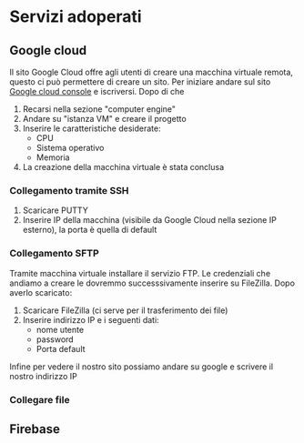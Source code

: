# Servizi adoperati

## Google cloud
  Il sito Google Cloud offre agli utenti di creare una macchina virtuale remota, questo ci può permettere di creare un sito.
  Per iniziare andare sul sito [Google cloud console](https://console.cloud.google.com/) e iscriversi. Dopo di che 
  1. Recarsi nella sezione "computer engine"
  2. Andare su "istanza VM" e creare il progetto
  3. Inserire le caratteristiche desiderate:
      - CPU
      - Sistema operativo
      - Memoria
  5.  La creazione della macchina virtuale è stata conclusa
 ### Collegamento tramite SSH
  1. Scaricare PUTTY
  2. Inserire IP della macchina (visibile da Google Cloud nella sezione IP esterno), la porta è quella di default

### Collegamento SFTP
Tramite macchina virtuale installare il servizio FTP. Le credenziali che andiamo a creare le dovremmo successsivamente inserire su FileZilla. Dopo averlo scaricato:
  1. Scaricare FileZilla (ci serve per il trasferimento dei file)
  2. Inserire indirizzo IP e i seguenti dati:
     - nome utente
     - password
     - Porta default
  
  Infine per vedere il nostro sito possiamo andare su google e scrivere il nostro indirizzo IP
 ### Collegare file 
## Firebase
